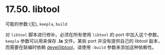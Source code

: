 # 17.50. libtool

可能的参数:(无), `keepla`, `build`

对 `libtool` 脚本进行修补。必须在所有使用 `libtool` 的 port 中加入这个参数。 `keepla` 参数可以用来保存 **.la** 文件。某些 port 并没有提供自己的 libtool 副本， 而需要在联编时依赖 [devel/libtool](https://cgit.freebsd.org/ports/tree/devel/libtool/pkg-descr)，请使用 `:build` 参数来添加这种依赖性。

